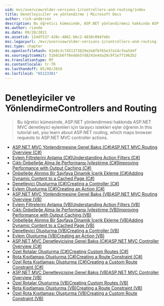 ```yaml
---
uid: mvc/overview/older-versions-1/controllers-and-routing/index
title: Denetleyiciler ve yönlendirme | Microsoft Docs
author: rick-anderson
description: Bu öğretici kümesinde, ASP.NET yönlendirmesi hakkında ASP.NET MVC denetleyici eylemleri için tarayıcı istekleri eşler öğrenin.
ms.author: riande
ms.date: 09/28/2011
ms.assetid: 124df537-428c-4861-b6c2-4830c094fe0c
msc.legacyurl: /mvc/overview/older-versions-1/controllers-and-routing
msc.type: chapter
ms.openlocfilehash: 62e8c3c7451373829e2e8fbf65e37a14cfea54df
ms.sourcegitcommit: 51b01b6ff8edde57d8243e4da28c9f1e7f1962b2
ms.translationtype: MT
ms.contentlocale: tr-TR
ms.lasthandoff: 05/06/2019
ms.locfileid: "65123301"
---
```

# <a name="controllers-and-routing"></a><span data-ttu-id="ad717-103">Denetleyiciler ve Yönlendirme</span><span class="sxs-lookup"><span data-stu-id="ad717-103">Controllers and Routing</span></span>

> <span data-ttu-id="ad717-104">Bu öğretici kümesinde, ASP.NET yönlendirmesi hakkında ASP.NET MVC denetleyici eylemleri için tarayıcı istekleri eşler öğrenin.</span><span class="sxs-lookup"><span data-stu-id="ad717-104">In this tutorial set, you learn about ASP.NET routing, which maps browser requests to ASP.NET MVC controller actions.</span></span>

- [<span data-ttu-id="ad717-105">ASP.NET MVC Yönlendirmesine Genel Bakış (C#)</span><span class="sxs-lookup"><span data-stu-id="ad717-105">ASP.NET MVC Routing Overview (C#)</span></span>](asp-net-mvc-routing-overview-cs.md)
- [<span data-ttu-id="ad717-106">Eylem Filtrelerini Anlama (C#)</span><span class="sxs-lookup"><span data-stu-id="ad717-106">Understanding Action Filters (C#)</span></span>](understanding-action-filters-cs.md)
- [<span data-ttu-id="ad717-107">Çıktı Önbelleğe Alma ile Performansı İyileştirme (C#)</span><span class="sxs-lookup"><span data-stu-id="ad717-107">Improving Performance with Output Caching (C#)</span></span>](improving-performance-with-output-caching-cs.md)
- [<span data-ttu-id="ad717-108">Önbelleğe Alınmış Bir Sayfaya Dinamik İçerik Ekleme (C#)</span><span class="sxs-lookup"><span data-stu-id="ad717-108">Adding Dynamic Content to a Cached Page (C#)</span></span>](adding-dynamic-content-to-a-cached-page-cs.md)
- [<span data-ttu-id="ad717-109">Denetleyici Oluşturma (C#)</span><span class="sxs-lookup"><span data-stu-id="ad717-109">Creating a Controller (C#)</span></span>](creating-a-controller-cs.md)
- [<span data-ttu-id="ad717-110">Eylem Oluşturma (C#)</span><span class="sxs-lookup"><span data-stu-id="ad717-110">Creating an Action (C#)</span></span>](creating-an-action-cs.md)
- [<span data-ttu-id="ad717-111">ASP.NET MVC Yönlendirmesine Genel Bakış (VB)</span><span class="sxs-lookup"><span data-stu-id="ad717-111">ASP.NET MVC Routing Overview (VB)</span></span>](asp-net-mvc-routing-overview-vb.md)
- [<span data-ttu-id="ad717-112">Eylem Filtrelerini Anlama (VB)</span><span class="sxs-lookup"><span data-stu-id="ad717-112">Understanding Action Filters (VB)</span></span>](understanding-action-filters-vb.md)
- [<span data-ttu-id="ad717-113">Çıktı Önbelleğe Alma ile Performansı İyileştirme (VB)</span><span class="sxs-lookup"><span data-stu-id="ad717-113">Improving Performance with Output Caching (VB)</span></span>](improving-performance-with-output-caching-vb.md)
- [<span data-ttu-id="ad717-114">Önbelleğe Alınmış Bir Sayfaya Dinamik İçerik Ekleme (VB)</span><span class="sxs-lookup"><span data-stu-id="ad717-114">Adding Dynamic Content to a Cached Page (VB)</span></span>](adding-dynamic-content-to-a-cached-page-vb.md)
- [<span data-ttu-id="ad717-115">Denetleyici Oluşturma (VB)</span><span class="sxs-lookup"><span data-stu-id="ad717-115">Creating a Controller (VB)</span></span>](creating-a-controller-vb.md)
- [<span data-ttu-id="ad717-116">Eylem Oluşturma (VB)</span><span class="sxs-lookup"><span data-stu-id="ad717-116">Creating an Action (VB)</span></span>](creating-an-action-vb.md)
- [<span data-ttu-id="ad717-117">ASP.NET MVC Denetleyicisine Genel Bakış (C#)</span><span class="sxs-lookup"><span data-stu-id="ad717-117">ASP.NET MVC Controller Overview (C#)</span></span>](aspnet-mvc-controllers-overview-cs.md)
- [<span data-ttu-id="ad717-118">Özel Rotalar Oluşturma (C#)</span><span class="sxs-lookup"><span data-stu-id="ad717-118">Creating Custom Routes (C#)</span></span>](creating-custom-routes-cs.md)
- [<span data-ttu-id="ad717-119">Rota Kısıtlaması Oluşturma (C#)</span><span class="sxs-lookup"><span data-stu-id="ad717-119">Creating a Route Constraint (C#)</span></span>](creating-a-route-constraint-cs.md)
- [<span data-ttu-id="ad717-120">Özel Rota Kısıtlaması Oluşturma (C#)</span><span class="sxs-lookup"><span data-stu-id="ad717-120">Creating a Custom Route Constraint (C#)</span></span>](creating-a-custom-route-constraint-cs.md)
- [<span data-ttu-id="ad717-121">ASP.NET MVC Denetleyicisine Genel Bakış (VB)</span><span class="sxs-lookup"><span data-stu-id="ad717-121">ASP.NET MVC Controller Overview (VB)</span></span>](asp-net-mvc-controller-overview-vb.md)
- [<span data-ttu-id="ad717-122">Özel Rotalar Oluşturma (VB)</span><span class="sxs-lookup"><span data-stu-id="ad717-122">Creating Custom Routes (VB)</span></span>](creating-custom-routes-vb.md)
- [<span data-ttu-id="ad717-123">Rota Kısıtlaması Oluşturma (VB)</span><span class="sxs-lookup"><span data-stu-id="ad717-123">Creating a Route Constraint (VB)</span></span>](creating-a-route-constraint-vb.md)
- [<span data-ttu-id="ad717-124">Özel Rota Kısıtlaması Oluşturma (VB)</span><span class="sxs-lookup"><span data-stu-id="ad717-124">Creating a Custom Route Constraint (VB)</span></span>](creating-a-custom-route-constraint-vb.md)
